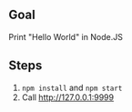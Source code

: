 ## Goal

Print "Hello World" in Node.JS

## Steps

1. `npm install` and `npm start`
2. Call http://127.0.0.1:9999
